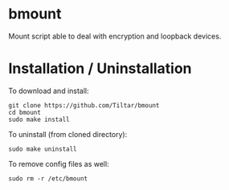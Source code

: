 bmount
======

Mount script able to deal with encryption and loopback devices.


Installation / Uninstallation
=============================
To download and install:
```
git clone https://github.com/Tiltar/bmount
cd bmount
sudo make install
```

To uninstall (from cloned directory):
```
sudo make uninstall
```

To remove config files as well:
```
sudo rm -r /etc/bmount
```
